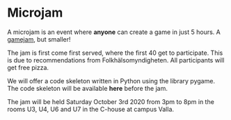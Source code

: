 # Microjam

A microjam is an event where **anyone** can create a game in just 5 hours. A
[gamejam](https://en.wikipedia.org/wiki/Game_jam), but smaller!

The jam is first come first served, where the first 40 get to participate. This
is due to recommendations from Folkhälsomyndigheten. All participants will get
free pizza.

We will offer a code skeleton written in Python using the library pygame. The
code skeleton will be available **here** before the jam.

The jam will be held Saturday October 3rd 2020 from 3pm to 8pm in the rooms U3, U4, U6 and U7 in the C-house at campus Valla.
